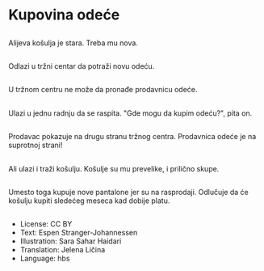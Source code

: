 # Kupovina odeće

##
Alijeva košulja je stara. Treba mu nova.

##
Odlazi u tržni centar da potraži novu odeću.

##
U tržnom centru ne može da pronađe prodavnicu odeće.

##
Ulazi u jednu radnju da se raspita. "Gde mogu da kupim odeću?", pita on.

##
Prodavac pokazuje na drugu stranu tržnog centra. Prodavnica odeće je na suprotnoj strani!

##
Ali ulazi i traži košulju. Košulje su mu prevelike, i prilično skupe.

##
Umesto toga kupuje nove pantalone jer su na rasprodaji. Odlučuje da će košulju kupiti sledećeg meseca kad dobije platu.

##
* License: CC BY
* Text: Espen Stranger-Johannessen
* Illustration: Sara Sahar Haidari
* Translation: Jelena Ličina
* Language: hbs
